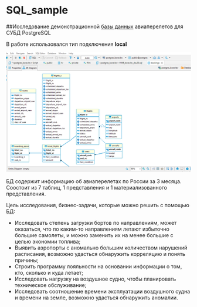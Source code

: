 # SQL_sample
##Исследование демонстрационной [базы данных](edu.postgrespro.ru/booking.pdf) авиаперелетов для СУБД PostgreSQL

В работе использовался тип подключения **local**

![ER_diagramm](https://github.com/nboravlev/SQL_sample/blob/main/ER_diagram.PNG)

БД содержит информацию об авиаперелетах по России за 3 месяца. Соостоит из 7 таблиц, 1 представления и 1 материализованного представления.

Цель исследования, бизнес-задачи, которые можно решить с помощью БД:

- Исследовать степень загрузки бортов по направлениям, может оказаться, что по каким-то направлениям летают избыточно большие самолеты, и можно заменить их на менее большие с целью экономии топлива;
- Выявить аэропорты с аномально большим количеством нарушений расписания, возможно удасться обнаружить корреляцию и понять причины;
- Строить программу лояльности на основании информации о том, кто, сколько и куда летает;
- Исследовать нагрузку на воздушное судно, чтобы планировать техническое обслуживание;
- Исследовать соотношение времени эксплуатации воздушного судна и времени на земле, возможно удасться обнаружить аномалии.
